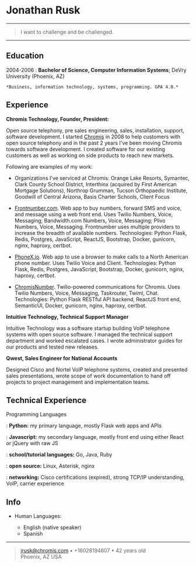 Jonathan Rusk
=============

----

>  I want to challenge and be challenged.

----

Education
---------

2004-2006
:   **Bachelor of Science, Computer Information Systems**; DeVry University (Phoenix, AZ)

    *Business, information technology, systems, programming. GPA 4.0.*

Experience
----------

**Chromis Technology, Founder, President:**



Open source telephony, pre sales engineering, sales, installation, support, software development. I started [Chromis](https://chromis.com) in 2008 to help customers with open source telephony and in the past 2 years I've been moving Chromis towards software development. I created software for our existing customers as well as working on side products to reach new markets.

Following are examples of my work:

* Organizations I've serviced at Chromis: Orange Lake Resorts, Symantec, Clark County School District, Interthinx (acquired by First American Mortgage Solutions), Northrop Grumman, Tucson Orthopaedic Institute, Goodwill of Central Arizona, Basis Charter Schools, Client Focus

* [Frontnumber.com](https://www.frontnumber.com). Web app to buy numbers, forward SMS and voice, and message using a web front end. Uses Twilio Numbers, Voice, Messaging; Bandwidth.com Numbers, Voice, Messaging; Plivo Numbers, Voice, Messaging. Frontnumber uses multiple providers to increase the breadth of available numbers. Technologies: Python Flask, Redis, Postgres, JavaScript, ReactJS, Bootstrap, Docker, gunicorn, nginx, haproxy, certbot.

* [PhoneX.io](https://www.phonex.io). Web app to use a browser to make calls to a North American phone number. Uses Twilio Voice and Client. Technologies: Python Flask, Redis, Postgres, JavaScript, Bootstrap, Docker, gunicorn, nginx, haproxy, certbot.

* [ChromisNumber](https://www.chromisvoip.com). Twilio-powered communications for Chromis. Uses Twilio Numbers, Voice, Messaging, Taskrouter, Twiml, Chat. Technologies: Python Flask RESTful API backend, ReactJS front end, SemanticUI, Docker, gunicorn, nginx, haproxy, certbot.

**Intuitive Technology, Technical Support Manager**

Intuitive Technology was a software startup building VoIP telephone systems with open source software. I managed the technical support department and worked escalated cases. I wrote administrator guides for our products and tested new releases.

**Qwest, Sales Engineer for National Accounts**

Designed Cisco and Nortel VoIP telephone systems, created and presented sales presentations, wrote scope of work documentation to hand off projects to project management and implementation teams.


Technical Experience
--------------------

Programming Languages

:   **Python:** my primary language, mostly Flask web apps and APIs

:   **Javascript:** my secondary language, mostly front end using either React or jQuery with raw JS

:   **school/tutorial languages:** Go, Java, Ruby

:   **open source:** Linux, Asterisk, nginx

:   **networking:** Cisco certifications (expired), strong TCP/IP understanding, VoIP, carrier experience

[ref]: https://github.com/jrusk

Info
----

* Human Languages:

     * English (native speaker)
     * Spanish

----

> <jrusk@chromis.com> • +16028194607 • 42 years old\
> Phoenix, AZ USA
